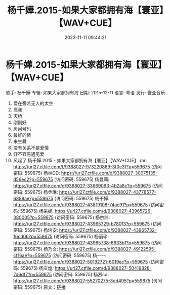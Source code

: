 ﻿---
title: 杨千嬅.2015-如果大家都拥有海【寰亚】【WAV+CUE】
date: 2023-11-11 09:44:21
categories: WAV车载音乐、镜像
tags: 华语中文
---
# 杨千嬅.2015-如果大家都拥有海【寰亚】【WAV+CUE】

歌手: 杨千嬅
专辑: 如果大家都拥有海
日期: 2015-12-11
语言: 粤语
发行: 寰亚音乐
01. 爱在旁若无人的太空
02. 高我
03. 天桥
04. 刚刚好
05. 房间号码
06. 最好的债
07. 来生舞
08. 没有关系不是爱情
09. 好不容易遇见爱
10. 风起了
杨千嬅.2015 - 如果大家都拥有海【寰亚】【WAV+CUE】.rar: https://url27.ctfile.com/f/9388027-973220869-3f0c3f?p=559675
(访问密码: 559675)
杨林CD: https://url27.ctfile.com/d/9388027-30075135-d56ec2?p=559675
(访问密码: 559675)
杨曼莉: https://url27.ctfile.com/d/9388027-33669093-4b2a8c?p=559675
(访问密码: 559675)
杨丞琳: https://url27.ctfile.com/d/9388027-43778577-6888ae?p=559675
(访问密码: 559675)
杨千嬅: https://url27.ctfile.com/d/9388027-43819108-74ac91?p=559675
(访问密码: 559675)
杨采妮: https://url27.ctfile.com/d/9388027-43965726-380005?p=559675
(访问密码: 559675)
杨宗纬: https://url27.ctfile.com/d/9388027-43965729-b780f3?p=559675
(访问密码: 559675)
杨培安: https://url27.ctfile.com/d/9388027-43965732-16cd06?p=559675
(访问密码: 559675)
杨丽珍: https://url27.ctfile.com/d/9388027-43965738-6633b1?p=559675
(访问密码: 559675)
杨乃文: https://url27.ctfile.com/d/9388027-49122595-cf16ae?p=559675
(访问密码: 559675)
杨----: https://url27.ctfile.com/d/9388027-50192721-6019ec?p=559675
(访问密码: 559675)
杨庆煌: https://url27.ctfile.com/d/9388027-50419828-7d6df7?p=559675
(访问密码: 559675)
杨烈cd: https://url27.ctfile.com/d/9388027-55270275-3dd495?p=559675
(访问密码: 559675)
原文：[链接](https://blog.sina.com.cn/s/blog_1647c7e76010313rd.html)